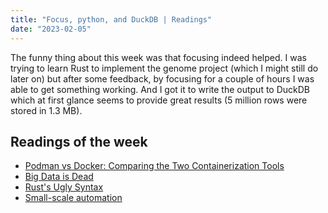 ```yaml
---
title: "Focus, python, and DuckDB | Readings"
date: "2023-02-05"
---
```


The funny thing about this week was that focusing indeed helped. I was trying to learn Rust to implement the genome project (which I might still do later on) but after some feedback, by focusing for a couple of hours I was able to get something working. And I got it to write the output to DuckDB which at first glance seems to provide great results (5 million rows were stored in 1.3 MB).

## Readings of the week

- [Podman vs Docker: Comparing the Two Containerization Tools](https://www.linode.com/docs/guides/podman-vs-docker/)
- [Big Data is Dead](https://motherduck.com/blog/big-data-is-dead/)
- [Rust's Ugly Syntax](https://matklad.github.io/2023/01/26/rusts-ugly-syntax.html)
- [Small-scale automation](https://www.johndcook.com/blog/2023/01/29/small-scale-automation/)
